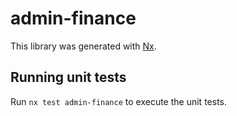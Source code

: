 # admin-finance

This library was generated with [Nx](https://nx.dev).

## Running unit tests

Run `nx test admin-finance` to execute the unit tests.
